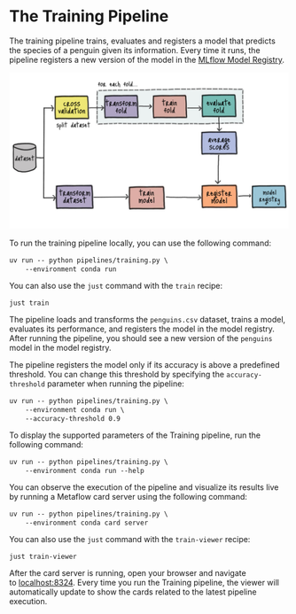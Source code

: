 # The Training Pipeline

The training pipeline trains, evaluates and registers a model that predicts the species of a penguin given its information. Every time it runs, the pipeline registers a new version of the model in the [MLflow Model Registry](https://mlflow.org/docs/latest/model-registry.html).

![Training pipeline](.guide/training-pipeline/images/training.png)

To run the training pipeline locally, you can use the following command:

```shell
uv run -- python pipelines/training.py \
    --environment conda run
```

You can also use the `just` command with the `train` recipe:

```shell
just train
```

The pipeline loads and transforms the `penguins.csv` dataset, trains a model, evaluates its performance, and registers the model in the model registry. After running the pipeline, you should see a new version of the `penguins` model in the model registry.

The pipeline registers the model only if its accuracy is above a predefined threshold. You can change this threshold by specifying the `accuracy-threshold` parameter when running the pipeline:

```shell
uv run -- python pipelines/training.py \ 
    --environment conda run \
    --accuracy-threshold 0.9
```

To display the supported parameters of the Training pipeline, run the following command:

```shell
uv run -- python pipelines/training.py \
    --environment conda run --help
```

You can observe the execution of the pipeline and visualize its results live by running a Metaflow card server using the following command:

```shell
uv run -- python pipelines/training.py \
    --environment conda card server
```

You can also use the `just` command with the `train-viewer` recipe:

```shell
just train-viewer
```

After the card server is running, open your browser and navigate to [localhost:8324](http://localhost:8324/). Every time you run the Training pipeline, the viewer will automatically update to show the cards related to the latest pipeline execution.
